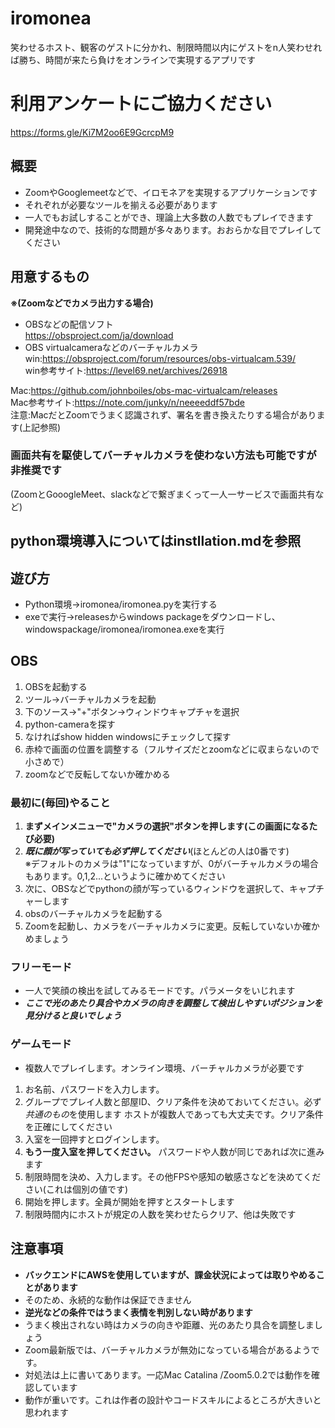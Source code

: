 # iromonea
笑わせるホスト、観客のゲストに分かれ、制限時間以内にゲストをn人笑わせれば勝ち、時間が来たら負けをオンラインで実現するアプリです

# 利用アンケートにご協力ください  
https://forms.gle/Ki7M2oo6E9GcrcpM9

## 概要
- ZoomやGooglemeetなどで、イロモネアを実現するアプリケーションです
- それぞれが必要なツールを揃える必要があります
- 一人でもお試しすることができ、理論上大多数の人数でもプレイできます
- 開発途中なので、技術的な問題が多々あります。おおらかな目でプレイしてください

## 用意するもの
**※(Zoomなどでカメラ出力する場合)** 
- OBSなどの配信ソフト  
https://obsproject.com/ja/download  
- OBS virtualcameraなどのバーチャルカメラ  
win:https://obsproject.com/forum/resources/obs-virtualcam.539/  
win参考サイト:https://level69.net/archives/26918  
  
Mac:https://github.com/johnboiles/obs-mac-virtualcam/releases  
Mac参考サイト:https://note.com/junky/n/neeeeddf57bde  
注意:MacだとZoomでうまく認識されず、署名を書き換えたりする場合があります(上記参照)

### 画面共有を駆使してバーチャルカメラを使わない方法も可能ですが非推奨です  
(ZoomとGooogleMeet、slackなどで繋ぎまくって一人一サービスで画面共有など)　　

## python環境導入についてはinstllation.mdを参照  
  
  
## 遊び方
- Python環境→iromonea/iromonea.pyを実行する
- exeで実行→releasesからwindows packageをダウンロードし、windowspackage/iromonea/iromonea.exeを実行

## OBS
1. OBSを起動する  
2. ツール→バーチャルカメラを起動   
3. 下のソース→"+"ボタン→ウィンドウキャプチャを選択  
4. python-cameraを探す  
5. なければshow hidden windowsにチェックして探す  
6. 赤枠で画面の位置を調整する（フルサイズだとzoomなどに収まらないので小さめで）
7. zoomなどで反転してないか確かめる

  
### 最初に(毎回)やること
1. **まずメインメニューで"カメラの選択"ボタンを押します(この画面になるたび必要)**
2. ***既に顔が写っていても必ず押してください***(ほとんどの人は0番です)  
※デフォルトのカメラは"1"になっていますが、0がバーチャルカメラの場合もあります。0,1,2...というように確かめてください
3. 次に、OBSなどでpythonの顔が写っているウィンドウを選択して、キャプチャーします
4. obsのバーチャルカメラを起動する
4. Zoomを起動し、カメラをバーチャルカメラに変更。反転していないか確かめましょう

### フリーモード
- 一人で笑顔の検出を試してみるモードです。パラメータをいじれます
- ***ここで光のあたり具合やカメラの向きを調整して検出しやすいポジションを見分けると良いでしょう***
### ゲームモード
- 複数人でプレイします。オンライン環境、バーチャルカメラが必要です
1. お名前、パスワードを入力します。
2. グループでプレイ人数と部屋ID、クリア条件を決めておいてください。必ず*共通のもの*を使用します
ホストが複数人であっても大丈夫です。クリア条件を正確にしてください
3. 入室を一回押すとログインします。
4. **もう一度入室を押してください。** パスワードや人数が同じであれば次に進みます
5. 制限時間を決め、入力します。その他FPSや感知の敏感さなどを決めてください(これは個別の値です)
6. 開始を押します。全員が開始を押すとスタートします
7. 制限時間内にホストが規定の人数を笑わせたらクリア、他は失敗です

## 注意事項
- **バックエンドにAWSを使用していますが、課金状況によっては取りやめることがあります**
- そのため、永続的な動作は保証できません
- **逆光などの条件ではうまく表情を判別しない時があります**
- うまく検出されない時はカメラの向きや距離、光のあたり具合を調整しましょう
- Zoom最新版では、バーチャルカメラが無効になっている場合があるようです。
- 対処法は上に書いてあります。一応Mac Catalina /Zoom5.0.2では動作を確認しています
- 動作が重いです。これは作者の設計やコードスキルによるところが大きいと思われます

